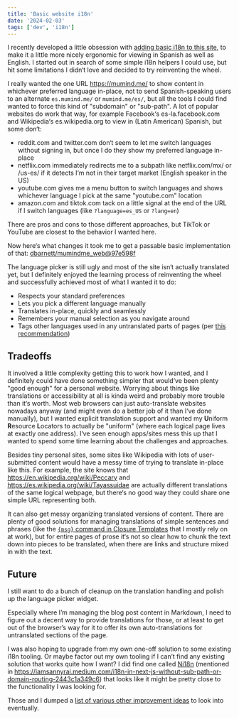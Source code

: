 ```yaml
---
title: 'Basic website i18n'
date: '2024-02-03'
tags: ['dev', 'i18n']
---
```


I recently developed a little obsession with [adding basic i18n to this
site](https://github.com/dbarnett/mumindme_web/issues/7), to make it a little more nicely ergonomic
for viewing in Spanish as well as English. I started out in search of some simple i18n helpers I
could use, but hit some limitations I didn‘t love and decided to try reinventing the wheel.

I really wanted the one URL https://mumind.me/ to show content in whichever preferred language
in-place, not to send Spanish-speaking users to an alternate `es.mumind.me/` or `mumind.me/es/`, but
all the tools I could find wanted to force this kind of "subdomain" or "sub-path". A lot of popular
websites do work that way, for example Facebook‘s es-la.facebook.com and Wikipedia‘s
es.wikipedia.org to view in (Latin American) Spanish, but some don‘t:

* reddit.com and twitter.com don‘t seem to let me switch languages without signing in, but once I do
  they show my preferred language in-place
* netflix.com immediately redirects me to a subpath like netflix.com/mx/ or /us-es/ if it detects
  I‘m not in their target market (English speaker in the US)
* youtube.com gives me a menu button to switch languages and shows whichever language I pick at the
  same "youtube.com" location
* amazon.com and tiktok.com tack on a little signal at the end of the URL if I switch languages
  (like `?language=es_US` or `?lang=en`)

There are pros and cons to those different approaches, but TikTok or YouTube are closest to the
behavior I wanted here.

Now here‘s what changes it took me to get a passable basic implementation of that:
[dbarnett/mumindme_web@97e598f]

The language picker is still ugly and most of the site isn‘t actually translated yet, but I
definitely enjoyed the learning process of reinventing the wheel and successfully achieved most of
what I wanted it to do:

* Respects your standard preferences
* Lets you pick a different language manually
* Translates in-place, quickly and seamlessly
* Remembers your manual selection as you navigate around
* Tags other languages used in any untranslated parts of pages (per [this
  recommendation](https://stackoverflow.com/a/21246457/307705))

## Tradeoffs

It involved a little complexity getting this to work how I wanted, and I definitely could have done
something simpler that would‘ve been plenty "good enough" for a personal website. Worrying about
things like translations or accessibility at all is kinda weird and probably more trouble than it‘s
worth. Most web browsers can just auto-translate websites nowadays anyway (and might even do a
better job of it than I‘ve done manually), but I wanted explicit translation support and wanted my
**U**niform **R**esource **L**ocators to actually be "uniform" (where each logical page lives at
exactly one address). I‘ve seen enough apps/sites mess this up that I wanted to spend some time
learning about the challenges and approaches.

Besides tiny personal sites, some sites like Wikipedia with lots of user-submitted content would
have a messy time of trying to translate in-place like this. For example, the site knows that
https://en.wikipedia.org/wiki/Peccary and https://es.wikipedia.org/wiki/Tayassuidae are actually
different translations of the same logical webpage, but there‘s no good way they could share one
simple URL representing both.

It can also get messy organizing translated versions of content. There are plenty of good solutions
for managing translations of simple sentences and phrases (like the [`{msg}` command in Closure
Templates](https://github.com/google/closure-templates/blob/master/documentation/reference/messages.md)
that I mostly rely on at work), but for entire pages of prose it‘s not so clear how to chunk the
text down into pieces to be translated, when there are links and structure mixed in with the text.

## Future

I still want to do a bunch of cleanup on the translation handling and polish up the language picker
widget.

Especially where I’m managing the blog post content in Markdown, I need to figure out a decent way
to provide translations for those, or at least to get out of the browser’s way for it to offer its
own auto-translations for untranslated sections of the page.

I was also hoping to upgrade from my own one-off solution to some existing i18n tooling. Or maybe
factor out my own tooling if I can’t find any existing solution that works quite how I want? I did
find one called [Ni18n] (mentioned in
https://iamsannyrai.medium.com/i18n-in-next-js-without-sub-path-or-domain-routing-2443c1a349c6) that
looks like it might be pretty close to the functionality I was looking for.

Those and I dumped a [list of various other improvement
ideas](https://github.com/dbarnett/mumindme_web/issues/7#issuecomment-1873059045) to look into
eventually.

[dbarnett/mumindme_web@97e598f]: https://github.com/dbarnett/mumindme_web/commit/97e598f
[Ni18n]: https://jcquintas.gitbook.io/ni18n/
